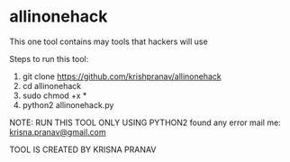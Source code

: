 # allinonehack
This one tool contains may tools that hackers will use

Steps to run this tool:
   1. git clone https://github.com/krishpranav/allinonehack
   2. cd allinonehack
   3. sudo chmod +x *
   4. python2 allinonehack.py
   
   
   NOTE: RUN THIS TOOL ONLY USING PYTHON2
   found any error mail me: krisna.pranav@gmail.com
   
   TOOL IS CREATED BY KRISNA PRANAV
